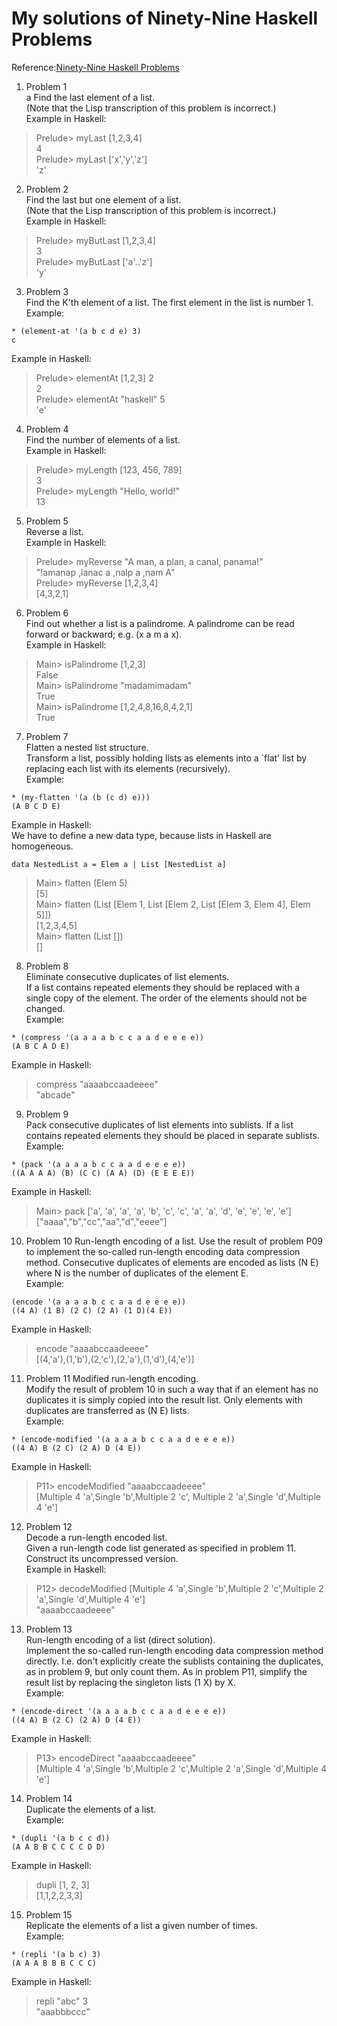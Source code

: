 My solutions of Ninety-Nine Haskell Problems
======

Reference:[Ninety-Nine Haskell Problems](http://www.haskell.org/haskellwiki/H-99:_Ninety-Nine_Haskell_Problems)  

1. Problem 1  
  a Find the last element of a list.  
  (Note that the Lisp transcription of this problem is incorrect.)  
  Example in Haskell:  
  >Prelude> myLast [1,2,3,4]  
  >4  
  >Prelude> myLast ['x','y','z']  
  >'z'  

2. Problem 2  
  Find the last but one element of a list.  
  (Note that the Lisp transcription of this problem is incorrect.)  
  Example in Haskell:  
  >Prelude> myButLast [1,2,3,4]  
  >3  
  >Prelude> myButLast ['a'..'z']  
  >'y'  

3. Problem 3  
  Find the K'th element of a list. The first element in the list is number 1.  
  Example:  
  ```
  * (element-at '(a b c d e) 3)   
  c  
  ```
  Example in Haskell:   
  >Prelude> elementAt [1,2,3] 2  
  >2  
  >Prelude> elementAt "haskell" 5  
  > 'e'  

4. Problem 4  
  Find the number of elements of a list.  
  Example in Haskell:  
  >Prelude> myLength [123, 456, 789]  
  >3  
  >Prelude> myLength "Hello, world!"  
  >13  

5. Problem 5  
  Reverse a list.  
  Example in Haskell:  
  >Prelude> myReverse "A man, a plan, a canal, panama!"  
  >"!amanap ,lanac a ,nalp a ,nam A"  
  >Prelude> myReverse [1,2,3,4]  
  >[4,3,2,1]  

6. Problem 6  
  Find out whether a list is a palindrome. A palindrome can be read forward or backward; e.g. (x a m a x).  
  Example in Haskell:  
  >Main> isPalindrome [1,2,3]  
  >False  
  >Main> isPalindrome "madamimadam"  
  >True  
  >Main> isPalindrome [1,2,4,8,16,8,4,2,1]  
  >True  

7. Problem 7  
  Flatten a nested list structure.  
  Transform a list, possibly holding lists as elements into a `flat' list by replacing each list with its elements (recursively).  
  Example:  
  ```
  * (my-flatten '(a (b (c d) e)))  
  (A B C D E)  
  ```  
  Example in Haskell:  
  We have to define a new data type, because lists in Haskell are homogeneous.  
  ```
  data NestedList a = Elem a | List [NestedList a]  
  ```  
  >Main> flatten (Elem 5)  
  >[5]  
  >Main> flatten (List [Elem 1, List [Elem 2, List [Elem 3, Elem 4], Elem 5]])  
  >[1,2,3,4,5]  
  >Main> flatten (List [])  
  >[]  

8. Problem 8  
  Eliminate consecutive duplicates of list elements.  
  If a list contains repeated elements they should be replaced with a single copy of the element. The order of the elements should not be changed.  
  Example:  
  ```
  * (compress '(a a a a b c c a a d e e e e))
  (A B C A D E)
  ```
  Example in Haskell:  
  >compress "aaaabccaadeeee"  
  >"abcade"  

9. Problem 9  
  Pack consecutive duplicates of list elements into sublists. If a list contains repeated elements they should be placed in separate sublists.  
  Example:  
  ```
  * (pack '(a a a a b c c a a d e e e e))  
  ((A A A A) (B) (C C) (A A) (D) (E E E E))  
  ```  
  Example in Haskell:  
  >Main> pack ['a', 'a', 'a', 'a', 'b', 'c', 'c', 'a', 'a', 'd', 'e', 'e', 'e', 'e']  
  >["aaaa","b","cc","aa","d","eeee"]  

10. Problem 10
  Run-length encoding of a list. Use the result of problem P09 to implement the so-called run-length encoding data compression method. Consecutive duplicates of elements are encoded as lists (N E) where N is the number of duplicates of the element E.  
  Example:  
  ```
  (encode '(a a a a b c c a a d e e e e))  
  ((4 A) (1 B) (2 C) (2 A) (1 D)(4 E))  
  ```  
  Example in Haskell:  
  >encode "aaaabccaadeeee"  
  >[(4,'a'),(1,'b'),(2,'c'),(2,'a'),(1,'d'),(4,'e')]  

11. Problem 11
  Modified run-length encoding.  
  Modify the result of problem 10 in such a way that if an element has no duplicates it is simply copied into the result list. Only elements with duplicates are transferred as (N E) lists.  
  Example:  
  ```
  * (encode-modified '(a a a a b c c a a d e e e e))  
  ((4 A) B (2 C) (2 A) D (4 E))  
  ```  
  Example in Haskell:  
  >P11> encodeModified "aaaabccaadeeee"  
  >[Multiple 4 'a',Single 'b',Multiple 2 'c', Multiple 2 'a',Single 'd',Multiple 4 'e']  

12. Problem 12  
  Decode a run-length encoded list.  
  Given a run-length code list generated as specified in problem 11. Construct its uncompressed version.  
  Example in Haskell:  
  >P12> decodeModified [Multiple 4 'a',Single 'b',Multiple 2 'c',Multiple 2 'a',Single 'd',Multiple 4 'e']  
  >"aaaabccaadeeee"  

13. Problem 13  
  Run-length encoding of a list (direct solution).  
  Implement the so-called run-length encoding data compression method directly. I.e. don't explicitly create the sublists containing the duplicates, as in problem 9, but only count them. As in problem P11, simplify the result list by replacing the singleton lists (1 X) by X.  
  Example:  
  ```
  * (encode-direct '(a a a a b c c a a d e e e e))  
  ((4 A) B (2 C) (2 A) D (4 E))  
  ```  
  Example in Haskell:  
  >P13> encodeDirect "aaaabccaadeeee"  
  >[Multiple 4 'a',Single 'b',Multiple 2 'c',Multiple 2 'a',Single 'd',Multiple 4 'e']  

14. Problem 14  
  Duplicate the elements of a list.  
  Example:  
  ```
  * (dupli '(a b c c d))  
  (A A B B C C C C D D)  
  ```  
  Example in Haskell:  
  >dupli [1, 2, 3]  
  [1,1,2,2,3,3]  

15. Problem 15  
  Replicate the elements of a list a given number of times.  
  Example:  
  ```
  * (repli '(a b c) 3)  
  (A A A B B B C C C)  
  ```  
  Example in Haskell:  
  >repli "abc" 3  
  >"aaabbbccc"  

